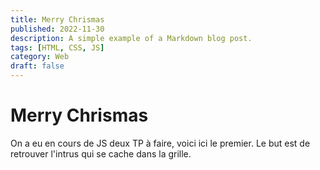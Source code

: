 ```yaml
---
title: Merry Chrismas
published: 2022-11-30
description: A simple example of a Markdown blog post.
tags: [HTML, CSS, JS]
category: Web
draft: false
---
```


# Merry Chrismas

On a eu en cours de JS deux TP à faire, voici ici le premier. Le but est de retrouver l'intrus qui se cache dans la grille.
